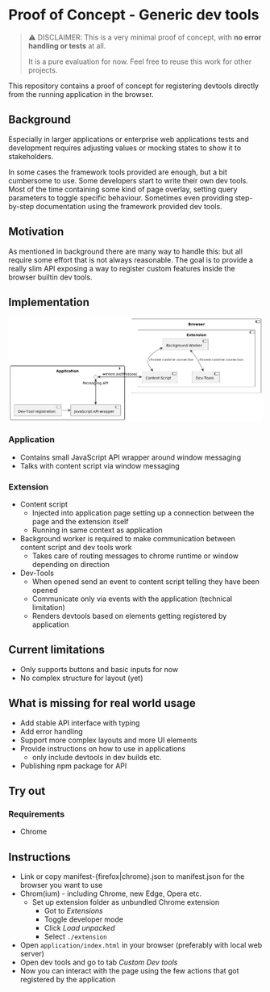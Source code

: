 Proof of Concept - Generic dev tools
===

> :warning: DISCLAIMER: This is a very minimal proof of concept, with **no error handling or tests** at all.
> 
> It is a pure evaluation for now. Feel free to reuse this work for other projects.

This repository contains a proof of concept for registering devtools directly from the running application in the
browser.

## Background

Especially in larger applications or enterprise web applications tests and development requires adjusting values or
mocking states to show it to stakeholders.

In some cases the framework tools provided are enough, but a bit cumbersome to use. Some developers start to write their
own dev tools. Most of the time containing some kind of page overlay, setting query parameters to toggle specific
behaviour. Sometimes even providing step-by-step documentation using the framework provided dev tools.

## Motivation

As mentioned in background there are many way to handle this: but all require some effort that is not always
reasonable. The goal is to provide a really slim API exposing a way to register custom features inside the browser
builtin dev tools.

## Implementation

![](./docs/implementation.png)

### Application

- Contains small JavaScript API wrapper around window messaging
- Talks with content script via window messaging

### Extension

- Content script
    - Injected into application page setting up a connection between the page and the extension itself
    - Running in same context as application
- Background worker is required to make communication between content script and dev tools work
    - Takes care of routing messages to chrome runtime or window depending on direction
- Dev-Tools
    - When opened send an event to content script telling they have been opened
    - Communicate only via events with the application (technical limitation)
    - Renders devtools based on elements getting registered by application

## Current limitations

- Only supports buttons and basic inputs for now
- No complex structure for layout (yet)

## What is missing for real world usage

- Add stable API interface with typing
- Add error handling
- Support more complex layouts and more UI elements
- Provide instructions on how to use in applications
  - only include devtools in dev builds etc.
- Publishing npm package for API

## Try out

### Requirements
- Chrome

## Instructions
- Link or copy manifest-{firefox|chrome}.json to manifest.json for the browser you want to use
- Chrom(ium) - including Chrome, new Edge, Opera etc.
  - Set up extension folder as unbundled Chrome extension
    - Got to _Extensions_
    - Toggle developer mode
    - Click _Load unpacked_
    - Select `./extension`
- Open `application/index.html` in your browser (preferably with local web server)
- Open dev tools and go to tab _Custom Dev tools_
- Now you can interact with the page using the few actions that got registered by the application
